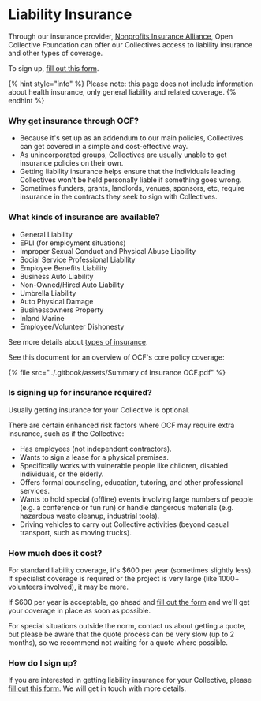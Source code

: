 # Liability Insurance

Through our insurance provider, [Nonprofits Insurance Alliance](https://insurancefornonprofits.org), Open Collective Foundation can offer our Collectives access to liability insurance and other types of coverage.&#x20;

To sign up, [fill out this form](https://forms.gle/PvoEijL4zhxr1gKZ8).

{% hint style="info" %}
Please note: this page does not include information about health insurance, only general liability and related coverage.
{% endhint %}

### Why get insurance through OCF?

* Because it's set up as an addendum to our main policies, Collectives can get covered in a simple and cost-effective way.&#x20;
* As unincorporated groups, Collectives are usually unable to get insurance policies on their own.&#x20;
* Getting liability insurance helps ensure that the individuals leading Collectives won't be held personally liable if something goes wrong.
* Sometimes funders, grants, landlords, venues, sponsors, etc, require insurance in the contracts they seek to sign with Collectives.

### What kinds of insurance are available?

* General Liability
* EPLI (for employment situations)
* Improper Sexual Conduct and Physical Abuse Liability
* Social Service Professional Liability
* Employee Benefits Liability
* Business Auto Liability
* Non-Owned/Hired Auto Liability
* Umbrella Liability
* Auto Physical Damage
* Businessowners Property
* Inland Marine
* Employee/Volunteer Dishonesty

See more details about [types of insurance](https://insurancefornonprofits.org/coverages/list-of-coverages/).

See this document for an overview of OCF's core policy coverage:

{% file src="../.gitbook/assets/Summary of Insurance OCF.pdf" %}

### Is signing up for insurance required?

Usually getting insurance for your Collective is optional.&#x20;

There are certain enhanced risk factors where OCF may require extra insurance, such as if the Collective:&#x20;

* Has employees (not independent contractors).
* Wants to sign a lease for a physical premises.
* Specifically works with vulnerable people like children, disabled individuals, or the elderly.&#x20;
* Offers formal counseling, education, tutoring, and other professional services.&#x20;
* Wants to hold special (offline) events involving large numbers of people (e.g. a conference or fun run) or handle dangerous materials (e.g. hazardous waste cleanup, industrial tools).
* Driving vehicles to carry out Collective activities (beyond casual transport, such as moving trucks).

### How much does it cost?

For standard liability coverage, it's $600 per year (sometimes slightly less). If specialist coverage is required or the project is very large (like 1000+ volunteers involved), it may be more.

If $600 per year is acceptable, go ahead and [fill out the form](https://forms.gle/PvoEijL4zhxr1gKZ8) and we'll get your coverage in place as soon as possible.&#x20;

For special situations outside the norm, contact us about getting a quote, but please be aware that the quote process can be very slow (up to 2 months), so we recommend not waiting for a quote where possible.&#x20;

### How do I sign up?

If you are interested in getting liability insurance for your Collective, please [fill out this form](https://forms.gle/PvoEijL4zhxr1gKZ8). We will get in touch with more details.
